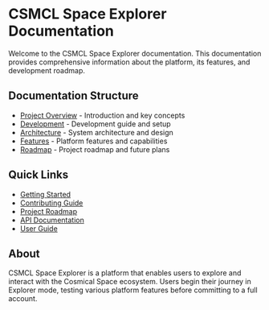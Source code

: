 # CSMCL Space Explorer Documentation

Welcome to the CSMCL Space Explorer documentation. This documentation provides comprehensive information about the platform, its features, and development roadmap.

## Documentation Structure

- [Project Overview](./overview/README.md) - Introduction and key concepts
- [Development](./development/README.md) - Development guide and setup
- [Architecture](./architecture/README.md) - System architecture and design
- [Features](./features/README.md) - Platform features and capabilities
- [Roadmap](./roadmap/README.md) - Project roadmap and future plans

## Quick Links

- [Getting Started](./development/getting-started.md)
- [Contributing Guide](./development/contributing.md)
- [Project Roadmap](./roadmap/README.md)
- [API Documentation](./development/api.md)
- [User Guide](./features/user-guide.md)

## About

CSMCL Space Explorer is a platform that enables users to explore and interact with the Cosmical Space ecosystem. Users begin their journey in Explorer mode, testing various platform features before committing to a full account.
